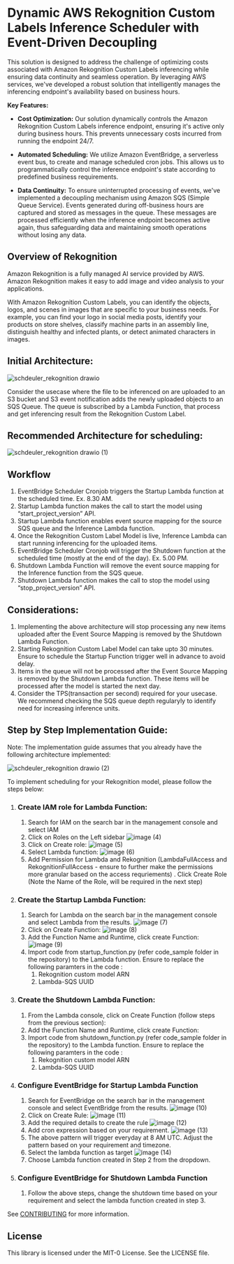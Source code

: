 # Dynamic AWS Rekognition Custom Labels Inference Scheduler with Event-Driven Decoupling 

This solution is designed to address the challenge of optimizing costs associated with Amazon Rekognition Custom Labels inferencing while ensuring data continuity and seamless operation. By leveraging AWS services, we've developed a robust solution that intelligently manages the inferencing endpoint's availability based on business hours.

**Key Features:**
- **Cost Optimization:** Our solution dynamically controls the Amazon Rekognition Custom Labels inference endpoint, ensuring it's active only during business hours. This prevents unnecessary costs incurred from running the endpoint 24/7.

- **Automated Scheduling:** We utilize Amazon EventBridge, a serverless event bus, to create and manage scheduled cron jobs. This allows us to programmatically control the inference endpoint's state according to predefined business requirements.

- **Data Continuity:** To ensure uninterrupted processing of events, we've implemented a decoupling mechanism using Amazon SQS (Simple Queue Service). Events generated during off-business hours are captured and stored as messages in the queue. These messages are processed efficiently when the inference endpoint becomes active again, thus safeguarding data and maintaining smooth operations without losing any data.


## Overview of Rekognition

Amazon Rekognition is a fully managed AI service provided by AWS. Amazon Rekognition makes it easy to add image and video analysis to your applications.

With Amazon Rekognition Custom Labels, you can identify the objects, logos, and scenes in images that are specific to your business needs. For example, you can find your logo in social media posts, identify your products on store shelves, classify machine parts in an assembly line, distinguish healthy and infected plants, or detect animated characters in images.


## Initial Architecture:

![schdeuler_rekognition drawio](https://github.com/aws-samples/rekognition-inference-scheduler/assets/32926625/3db09ac4-f33d-4cc4-acb6-e8cac30db5ce)

Consider the usecase where the file to be inferenced on are uploaded to an S3 bucket and S3 event notification adds the newly uploaded objects to an SQS Queue. The queue is subscribed by a Lambda Function, that process and get inferencing result from the Rekognition Custom Label.

## Recommended Architecture for scheduling:

![schdeuler_rekognition drawio (1)](https://github.com/aws-samples/rekognition-inference-scheduler/assets/32926625/b90a016a-e7d2-49ff-94ea-683a5b7d8712)

## Workflow

1. EventBridge Scheduler Cronjob triggers the Startup Lambda function at the scheduled time. Ex. 8.30 AM.
2. Startup Lambda function makes the call to start the model using “start_project_version” API.
3. Startup Lambda function enables event source mapping for the source SQS queue and the Inference Lambda function.
4. Once the Rekognition Custom Label Model is live, Inference Lambda can start running inferencing for the uploaded items.
5. EventBridge Scheduler Cronjob will trigger the Shutdown function at the scheduled time (mostly at the end of the day). Ex. 5.00 PM.
6. Shutdown Lambda Function will remove the event source mapping for the Inference function from the SQS queue.
7. Shutdown Lambda function makes the call to stop the model using “stop_project_version” API.

## Considerations:

1. Implementing the above architecture will stop processing any new items uploaded after the Event Source Mapping is removed by the Shutdown Lambda Function.
2. Starting Rekognition Custom Label Model can take upto 30 minutes. Ensure to schedule the Startup Function trigger well in advance to avoid delay.
3. Items in the queue will not be processed after the Event Source Mapping is removed by the Shutdown Lambda function. These items will be processed after the model is started the next day.
4. Consider the TPS(transaction per second) required for your usecase. We recommend checking the SQS queue depth regularyly to identify need for increasing inference units.

## Step by Step Implementation Guide:
Note: The implementation guide assumes that you already have the following architecture implemented:

![schdeuler_rekognition drawio (2)](https://github.com/aws-samples/rekognition-inference-scheduler/assets/32926625/fdace6ab-caef-4f27-9989-4adfbf3f415d)

To implement scheduling for your Rekognition model, please follow the steps below:

1. ### Create IAM role for Lambda Function:
    1. Search for IAM on the search bar in the management console and select IAM
    2. Click on Roles on the Left sidebar
       ![image (4)](https://github.com/aws-samples/rekognition-inference-scheduler/assets/32926625/4f5a2622-dfdf-4890-9e11-038021e3d7fd)
    3. Click on Create role:
       ![image (5)](https://github.com/aws-samples/rekognition-inference-scheduler/assets/32926625/9d6b50f6-0f7e-47e6-801b-4a57591f399c)
    4. Select Lambda function:
       ![image (6)](https://github.com/aws-samples/rekognition-inference-scheduler/assets/32926625/348a5907-05cf-4b5b-885b-c3c5c55f21e0)
    5. Add Permission for Lambda and Rekognition (LambdaFullAccess and RekognitionFullAccess - ensure to further make the permissions more granular based on the access requriements) . Click Create Role (Note the Name of the Role, will be required in the next step)
        
2. ### Create the Startup Lambda Function:
    1. Search for Lambda on the search bar in the management console and select Lambda from the results.
       ![image (7)](https://github.com/aws-samples/rekognition-inference-scheduler/assets/32926625/7acf168a-5e41-4d5e-baeb-acc9dca90955)
    2. Click on Create Function:
       ![image (8)](https://github.com/aws-samples/rekognition-inference-scheduler/assets/32926625/1861225f-c170-4613-90fc-126ddbad527f)
    3. Add the Function Name and Runtime, click create Function:
       ![image (9)](https://github.com/aws-samples/rekognition-inference-scheduler/assets/32926625/ebfaaf75-481b-4d6c-9f3c-a2c7926abd03)
    4. Import code from startup_function.py (refer code_sample folder in the repository) to the Lambda function. Ensure to replace the following paramters in the code :
        1. Rekognition custom model ARN
        2. Lambda-SQS UUID

3. ### Create the Shutdown Lambda Function:
    1. From the Lambda console, click on Create Function (follow steps from the previous section):
    2. Add the Function Name and Runtime, click create Function:
    4. Import code from shutdown_function.py (refer code_sample folder in the repository) to the Lambda function. Ensure to replace the following paramters in the code :
        1. Rekognition custom model ARN
        2. Lambda-SQS UUID  
       
4. ### Configure EventBridge for Startup Lambda Function
    1. Search for EventBridge on the search bar in the management console and select EventBridge from the results.
       ![image (10)](https://github.com/aws-samples/rekognition-inference-scheduler/assets/32926625/724e5991-1a03-4c74-87e1-5d30d7b38188)
    2. Click on Create Rule:
       ![image (11)](https://github.com/aws-samples/rekognition-inference-scheduler/assets/32926625/b36f0d0d-4264-4659-b3be-04da91e0fd8b)
    3. Add the required details to create the rule
       ![image (12)](https://github.com/aws-samples/rekognition-inference-scheduler/assets/32926625/6026f974-f8cc-4078-85d1-5f283f2aff1c)
    4. Add cron expression based on your requirement. 
       ![image (13)](https://github.com/aws-samples/rekognition-inference-scheduler/assets/32926625/e6eca95b-7603-4237-8ed2-87e04af5c8db)
    5. The above pattern will trigger everyday at 8 AM UTC. Adjust the pattern based on your requirement and timezone.
    6. Select the lambda function as target
       ![image (14)](https://github.com/aws-samples/rekognition-inference-scheduler/assets/32926625/f6dfdcb3-c4f5-436d-a535-7179ad77360d)
    7. Choose Lambda function created in Step 2 from the dropdown.

5. ### Configure EventBridge for Shutdown Lambda Function
    1. Follow the above steps, change the shutdown time based on your requirement and select the lambda function created in step 3.















See [CONTRIBUTING](CONTRIBUTING.md#security-issue-notifications) for more information.

## License

This library is licensed under the MIT-0 License. See the LICENSE file.

